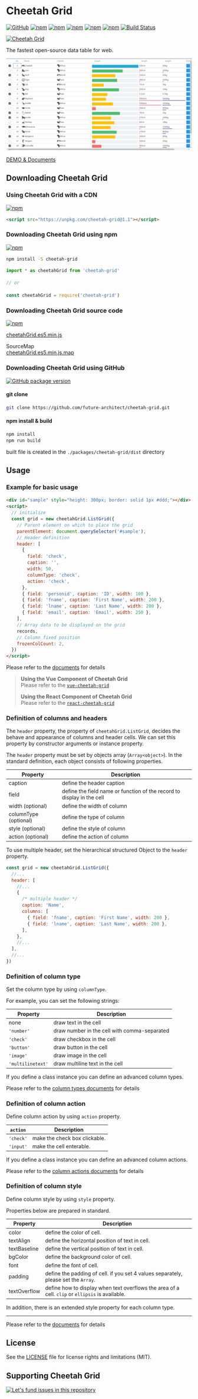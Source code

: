 # Cheetah Grid

[![GitHub](https://img.shields.io/github/license/future-architect/cheetah-grid.svg)](https://github.com/future-architect/cheetah-grid)
[![npm](https://img.shields.io/npm/v/cheetah-grid.svg)](https://www.npmjs.com/package/cheetah-grid)
[![npm](https://img.shields.io/npm/dw/cheetah-grid.svg)](http://www.npmtrends.com/cheetah-grid)
[![npm](https://img.shields.io/npm/dm/cheetah-grid.svg)](http://www.npmtrends.com/cheetah-grid)
[![npm](https://img.shields.io/npm/dy/cheetah-grid.svg)](http://www.npmtrends.com/cheetah-grid)
[![npm](https://img.shields.io/npm/dt/cheetah-grid.svg)](http://www.npmtrends.com/cheetah-grid)
[![Build Status](https://github.com/future-architect/cheetah-grid/workflows/CI/badge.svg?branch=master)](https://github.com/future-architect/cheetah-grid/actions?query=workflow%3ACI)

[![Cheetah Grid](https://future-architect.github.io/cheetah-grid/logo.png)](https://future-architect.github.io/cheetah-grid/)

The fastest open-source data table for web.

[![capture.png](https://github.com/future-architect/cheetah-grid/raw/master/images/capture.png)](https://future-architect.github.io/cheetah-grid/)

[DEMO & Documents](https://future-architect.github.io/cheetah-grid/)

## Downloading Cheetah Grid

### Using Cheetah Grid with a CDN

[![npm](https://img.shields.io/npm/v/cheetah-grid.svg)](https://www.npmjs.com/package/cheetah-grid)

```html
<script src="https://unpkg.com/cheetah-grid@1.1"></script>
```

### Downloading Cheetah Grid using npm

[![npm](https://img.shields.io/npm/v/cheetah-grid.svg)](https://www.npmjs.com/package/cheetah-grid)

```sh
npm install -S cheetah-grid
```

```js
import * as cheetahGrid from 'cheetah-grid'

// or

const cheetahGrid = require('cheetah-grid')
```

### Downloading Cheetah Grid source code

[![npm](https://img.shields.io/npm/v/cheetah-grid.svg)](https://www.npmjs.com/package/cheetah-grid)

[cheetahGrid.es5.min.js](https://unpkg.com/cheetah-grid@1.1/dist/cheetahGrid.es5.min.js)

SourceMap  
[cheetahGrid.es5.min.js.map](https://unpkg.com/cheetah-grid@1.1/dist/cheetahGrid.es5.min.js.map)

### Downloading Cheetah Grid using GitHub

[![GitHub package version](https://img.shields.io/github/package-json/v/future-architect/cheetah-grid.svg)](https://github.com/future-architect/cheetah-grid)

#### git clone

```bash
git clone https://github.com/future-architect/cheetah-grid.git
```

#### npm install & build

```bash
npm install
npm run build
```

built file is created in the `./packages/cheetah-grid/dist` directory

## Usage

### Example for basic usage

```html
<div id="sample" style="height: 300px; border: solid 1px #ddd;"></div>
<script>
  // initialize
  const grid = new cheetahGrid.ListGrid({
    // Parent element on which to place the grid
    parentElement: document.querySelector('#sample'),
    // Header definition
    header: [
      {
        field: 'check',
        caption: '',
        width: 50,
        columnType: 'check',
        action: 'check',
      },
      { field: 'personid', caption: 'ID', width: 100 },
      { field: 'fname', caption: 'First Name', width: 200 },
      { field: 'lname', caption: 'Last Name', width: 200 },
      { field: 'email', caption: 'Email', width: 250 },
    ],
    // Array data to be displayed on the grid
    records,
    // Column fixed position
    frozenColCount: 2,
  })
</script>
```

Please refer to the [documents](https://future-architect.github.io/cheetah-grid/) for details

> **Using the Vue Component of Cheetah Grid**  
> Please refer to the [`vue-cheetah-grid`](https://www.npmjs.com/package/vue-cheetah-grid)
>
> **Using the React Component of Cheetah Grid**  
> Please refer to the [`react-cheetah-grid`](https://www.npmjs.com/package/react-cheetah-grid)

### Definition of columns and headers

The `header` property, the property of `cheetahGrid.ListGrid`, decides the behave and appearance of columns and header cells.
We can set this property by constructor arguments or instance property.

The `header` property must be set by objects array (`Array<object>`).
In the standard definition, each object consists of following properties.

| Property              | Description                                                            |
| --------------------- | ---------------------------------------------------------------------- |
| caption               | define the header caption                                              |
| field                 | define the field name or function of the record to display in the cell |
| width (optional)      | define the width of column                                             |
| columnType (optional) | define the type of column                                              |
| style (optional)      | define the style of column                                             |
| action (optional)     | define the action of column                                            |

To use multiple header, set the hierarchical structured Object to the `header` property.

```js
const grid = new cheetahGrid.ListGrid({
  //...
  header: [
    //...
    {
      /* multiple header */
      caption: 'Name',
      columns: [
        { field: 'fname', caption: 'First Name', width: 200 },
        { field: 'lname', caption: 'Last Name', width: 200 },
      ],
    },
    //...
  ],
  //...
})
```

### Definition of column type

Set the column type by using `columnType`.

For example, you can set the following strings:

| Property          | Description                                  |
| ----------------- | -------------------------------------------- |
| none              | draw text in the cell                        |
| `'number'`        | draw number in the cell with comma-separated |
| `'check'`         | draw checkbox in the cell                    |
| `'button'`        | draw button in the cell                      |
| `'image'`         | draw image in the cell                       |
| `'multilinetext'` | draw multiline text in the cell              |

If you define a class instance you can define an advanced column types.

Please refer to the [column types documents](https://future-architect.github.io/cheetah-grid/documents/api/js/column_types/Classes.html) for details

### Definition of column action

Define column action by using `action` property.

| `action`  | Description                   |
| --------- | ----------------------------- |
| `'check'` | make the check box clickable. |
| `'input'` | make the cell enterable.      |

If you define a class instance you can define an advanced column actions.

Please refer to the [column actions documents](https://future-architect.github.io/cheetah-grid/documents/api/js/column_types/Classes.html) for details

### Definition of column style

Define column style by using `style` property.

Properties below are prepared in standard.

| Property     | Description                                                                                      |
| ------------ | ------------------------------------------------------------------------------------------------ |
| color        | define the color of cell.                                                                        |
| textAlign    | define the horizontal position of text in cell.                                                  |
| textBaseline | define the vertical position of text in cell.                                                    |
| bgColor      | define the background color of cell.                                                             |
| font         | define the font of cell.                                                                         |
| padding      | define the padding of cell. if you set 4 values separately, please set the `Array`.              |
| textOverflow | define how to display when text overflows the area of a cell. `clip` or `ellipsis` is available. |

In addition, there is an extended style property for each column type.

---

Please refer to the [documents](https://future-architect.github.io/cheetah-grid/) for details

## License

See the [LICENSE](LICENSE) file for license rights and limitations (MIT).

## Supporting Cheetah Grid

[![Let's fund issues in this repository](https://issuehunt.io/static/embed/issuehunt-button-v1.svg)](https://issuehunt.io/repos/109199313)
